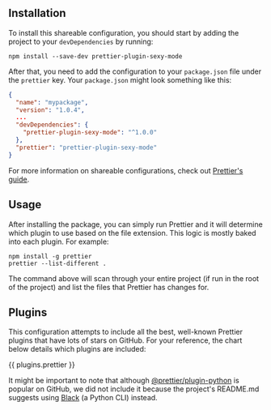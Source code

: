 ## Installation

To install this shareable configuration, you should start by adding the project to your `devDependencies` by running:

```shell
npm install --save-dev prettier-plugin-sexy-mode
```

After that, you need to add the configuration to your `package.json` file under the `prettier` key. Your `package.json` might look something like this:

```json
{
  "name": "mypackage",
  "version": "1.0.4",
  ...
  "devDependencies": {
    "prettier-plugin-sexy-mode": "^1.0.0"
  },
  "prettier": "prettier-plugin-sexy-mode"
}
```

For more information on shareable configurations, check out [Prettier's guide](https://prettier.io/docs/en/configuration.html#sharing-configurations).

## Usage

After installing the package, you can simply run Prettier and it will determine which plugin to use based on the file extension. This logic is mostly baked into each plugin. For example:

```shell
npm install -g prettier
prettier --list-different .
```

The command above will scan through your entire project (if run in the root of the project) and list the files that Prettier has changes for.

## Plugins

This configuration attempts to include all the best, well-known Prettier plugins that have lots of stars on GitHub. For your reference, the chart below details which plugins are included:

{{ plugins.prettier }}

It might be important to note that although [@prettier/plugin-python](https://github.com/prettier/plugin-python) is popular on GitHub, we did not include it because the project's README.md suggests using [Black](https://github.com/psf/black) (a Python CLI) instead.
